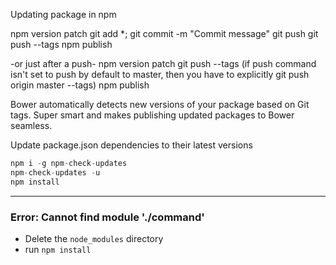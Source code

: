 Updating package in npm

npm version patch
git add *;
git commit -m "Commit message"
git push
git push --tags
npm publish

-or just after a push-
npm version patch
git push --tags  (if push command isn't set to push by default to master, then you have to explicitly git push origin master --tags)
npm publish

Bower automatically detects new versions of your package based on Git tags. Super smart and makes publishing updated packages to Bower seamless.

Update package.json dependencies to their latest versions
```js
npm i -g npm-check-updates
npm-check-updates -u
npm install
```
-------------------

### Error: Cannot find module './command'
- Delete the `node_modules` directory
- run `npm install`
